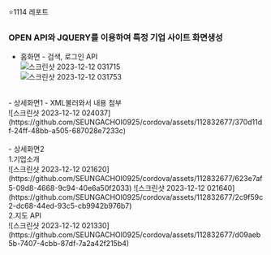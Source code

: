 ⭐1114 레포트

### OPEN API와 JQUERY를 이용하여 특정 기업 사이트 화면생성

- 홈화면 - 검색, 로그인 API<BR>
![스크린샷 2023-12-12 031715](https://github.com/SEUNGACHOI0925/cordova/assets/112832677/5506a666-f058-444e-985f-bbae4b9c77f4)<BR>
![스크린샷 2023-12-12 031753](https://github.com/SEUNGACHOI0925/cordova/assets/112832677/a635b0bc-1954-43a4-8f99-f3392d364a14)<BR>
 <BR>
- 상세화면1 - XML불러와서 내용 첨부<BR>
![스크린샷 2023-12-12 024037](https://github.com/SEUNGACHOI0925/cordova/assets/112832677/370d11df-24ff-48bb-a505-687028e7233c)<BR>
<BR>
- 상세화면2<BR>
1.기업소개 <BR>  ![스크린샷 2023-12-12 021620](https://github.com/SEUNGACHOI0925/cordova/assets/112832677/623e7af5-09d8-4668-9c94-40e6a50f2033)
![스크린샷 2023-12-12 021640](https://github.com/SEUNGACHOI0925/cordova/assets/112832677/2c9f59c2-dc68-44ed-93c5-cb9942b976b7)<BR>
2.지도 API <BR> ![스크린샷 2023-12-12 021330](https://github.com/SEUNGACHOI0925/cordova/assets/112832677/d09aeb5b-7407-4cbb-87df-7a2a42f215b4)
<BR>

